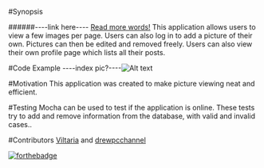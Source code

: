 #Synopsis

######----link here---- [Read more words!](docs/more_words.md)
This application allows users to view a few images per page. Users can also log in to add a picture of their own.  Pictures can then be edited and removed freely. Users can also view their own profile page which lists all their posts.

#Code Example
----index pic?----![Alt text](http://full/path/to/img.jpg "Optional title")

#Motivation
This application was created to make picture viewing neat and efficient.

#Testing
Mocha can be used to test if the application is online.  These tests try to add and remove information from the database, with valid and invalid cases..

#Contributors
[Viltaria](https://www.github.com/Viltaria) and [drewpcchannel](http://www.github.com/drewpcchannel)

[![forthebadge](http://forthebadge.com/images/badges/fuck-it-ship-it.svg)](http://forthebadge.com)
